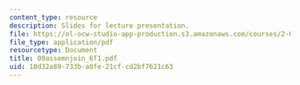 ```yaml
---
content_type: resource
description: Slides for lecture presentation.
file: https://ol-ocw-studio-app-production.s3.amazonaws.com/courses/2-008-design-and-manufacturing-ii-spring-2004/10d32a89733ba0fe21cfcd2bf7621c63_09assemnjoin_6f1.pdf
file_type: application/pdf
resourcetype: Document
title: 09assemnjoin_6f1.pdf
uid: 10d32a89-733b-a0fe-21cf-cd2bf7621c63
---
```

